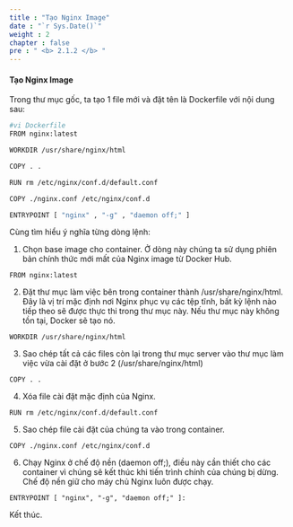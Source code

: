 ```yaml
---
title : "Tạo Nginx Image"
date : "`r Sys.Date()`"
weight : 2
chapter : false
pre : " <b> 2.1.2 </b> "
---
```


#### Tạo Nginx Image

Trong thư mục gốc, ta tạo 1 file mới và đặt tên là Dockerfile với nội dung sau:
```bash
#vi Dockerfile
FROM nginx:latest

WORKDIR /usr/share/nginx/html

COPY . .

RUN rm /etc/nginx/conf.d/default.conf

COPY ./nginx.conf /etc/nginx/conf.d

ENTRYPOINT [ "nginx" , "-g" , "daemon off;" ]
```

Cùng tìm hiểu ý nghĩa từng dòng lệnh:

1. Chọn base image cho container. Ở dòng này chúng ta sử dụng phiên bản chính thức mới mất của Nginx image từ Docker Hub.

```
FROM nginx:latest
```
2. Đặt thư mục làm việc bên trong container thành /usr/share/nginx/html. Đây là vị trí mặc định nơi Nginx phục vụ các tệp tĩnh, bất kỳ lệnh nào tiếp theo sẽ được thực thi trong thư mục này. Nếu thư mục này không tồn tại, Docker sẽ tạo nó.
```
WORKDIR /usr/share/nginx/html
```
3. Sao chép tất cả các files còn lại trong thư mục server vào thư mục làm việc vừa cài đặt ở bước 2 (/usr/share/nginx/html)
```
COPY . .
```

4. Xóa file cài đặt mặc định của Nginx.
```
RUN rm /etc/nginx/conf.d/default.conf
```

5. Sao chép file cài đặt của chúng ta vào trong container.
```
COPY ./nginx.conf /etc/nginx/conf.d
```

6. Chạy Nginx ở chế độ nền (daemon off;), điều này cần thiết cho các container vì chúng sẽ kết thúc khi tiến trình chính của chúng bị dừng. Chế độ nền giữ cho máy chủ Nginx luôn được chạy.
```
ENTRYPOINT [ "nginx", "-g", "daemon off;" ]:
```

Kết thúc.